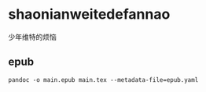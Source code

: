 # shaonianweitedefannao
少年维特的烦恼



## epub
```
pandoc -o main.epub main.tex --metadata-file=epub.yaml
```


